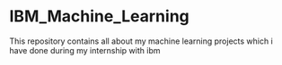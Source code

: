 # IBM_Machine_Learning
This repository contains all about my machine learning projects which i have done during my internship with ibm
